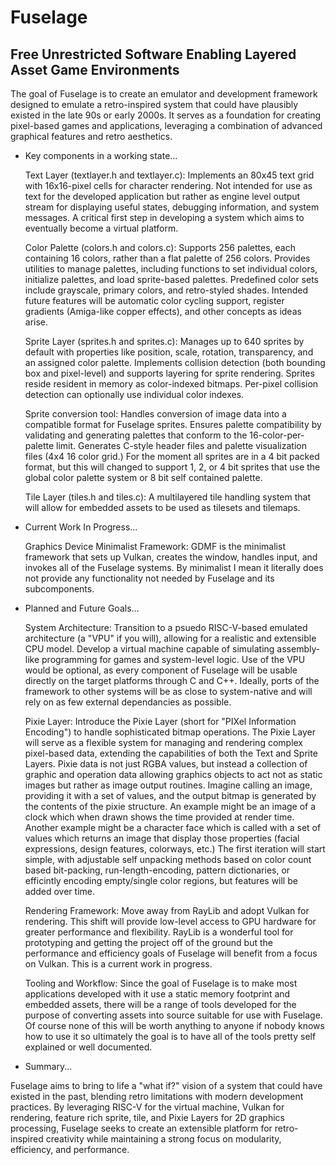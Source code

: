 # Fuselage

Free Unrestricted Software Enabling Layered Asset Game Environments
-------------------------------------------------------------------

The goal of Fuselage is to create an emulator and development framework designed to emulate a retro-inspired system that could have plausibly existed in the late 90s or early 2000s. It serves as a foundation for creating pixel-based games and applications, leveraging a combination of advanced graphical features and retro aesthetics.

- Key components in a working state...

    Text Layer (textlayer.h and textlayer.c):
        Implements an 80x45 text grid with 16x16-pixel cells for character rendering. Not intended for use as text for the developed application but rather as engine level output stream for displaying useful states, debugging information, and system messages. A critical first step in developing a system which aims to eventually become a virtual platform.

    Color Palette (colors.h and colors.c):
        Supports 256 palettes, each containing 16 colors, rather than a flat palette of 256 colors. Provides utilities to manage palettes, including functions to set individual colors, initialize palettes, and load sprite-based palettes. Predefined color sets include grayscale, primary colors, and retro-styled shades. Intended future features will be automatic color cycling support, register gradients (Amiga-like copper effects), and other concepts as ideas arise.

    Sprite Layer (sprites.h and sprites.c):
        Manages up to 640 sprites by default with properties like position, scale, rotation, transparency, and an assigned color palette. Implements collision detection (both bounding box and pixel-level) and supports layering for sprite rendering. Sprites reside resident in memory as color-indexed bitmaps. Per-pixel collision detection can optionally use individual color indexes.

    Sprite conversion tool:
        Handles conversion of image data into a compatible format for Fuselage sprites. Ensures palette compatibility by validating and generating palettes that conform to the 16-color-per-palette limit. Generates C-style header files and palette visualization files (4x4 16 color grid.) For the moment all sprites are in a 4 bit packed format, but this will changed to support 1, 2, or 4 bit sprites that use the global color palette system or 8 bit self contained palette.

    Tile Layer (tiles.h and tiles.c):
        A multilayered tile handling system that will allow for embedded assets to be used as tilesets and tilemaps.
  
- Current Work In Progress...

    Graphics Device Minimalist Framework:
        GDMF is the minimalist framework that sets up Vulkan, creates the window, handles input, and invokes all of the Fuselage systems. By minimalist I mean it literally does not provide any functionality not needed by Fuselage and its subcomponents.

- Planned and Future Goals...

    System Architecture:
        Transition to a psuedo RISC-V-based emulated architecture (a "VPU" if you will), allowing for a realistic and extensible CPU model. Develop a virtual machine capable of simulating assembly-like programming for games and system-level logic. Use of the VPU would be optional, as every component of Fuselage will be usable directly on the target platforms through C and C++. Ideally, ports of the framework to other systems will be as close to system-native and will rely on as few external dependancies as possible.

    Pixie Layer:
        Introduce the Pixie Layer (short for "PIXel Information Encoding") to handle sophisticated bitmap operations. The Pixie Layer will serve as a flexible system for managing and rendering complex pixel-based data, extending the capabilities of both the Text and Sprite Layers. Pixie data is not just RGBA values, but instead a collection of graphic and operation data allowing graphics objects to act not as static images but rather as image output routines. Imagine calling an image, providing it with a set of values, and the output bitmap is generated by the contents of the pixie structure. An example might be an image of a clock which when drawn shows the time provided at render time. Another example might be a character face which is called with a set of values which returns an image that display those properties (facial expressions, design features, colorways, etc.) The first iteration will start simple, with adjustable self unpacking methods based on color count based bit-packing, run-length-encoding, pattern dictionaries, or efficintly encoding empty/single color regions, but features will be added over time.

    Rendering Framework:
        Move away from RayLib and adopt Vulkan for rendering. This shift will provide low-level access to GPU hardware for greater performance and flexibility. RayLib is a wonderful tool for prototyping and getting the project off of the ground but the performance and efficiency goals of Fuselage will benefit from a focus on Vulkan. This is a current work in progress.

    Tooling and Workflow:
        Since the goal of Fuselage is to make most applications developed with it use a static memory footprint and embedded assets, there will be a range of tools developed for the purpose of converting assets into source suitable for use with Fuselage. Of course none of this will be worth anything to anyone if nobody knows how to use it so ultimately the goal is to have all of the tools pretty self explained or well documented.

- Summary...
  
Fuselage aims to bring to life a "what if?" vision of a system that could have existed in the past, blending retro limitations with modern development practices. By leveraging RISC-V for the virtual machine, Vulkan for rendering, feature rich sprite, tile, and Pixie Layers for 2D graphics processing, Fuselage seeks to create an extensible platform for retro-inspired creativity while maintaining a strong focus on modularity, efficiency, and performance.
